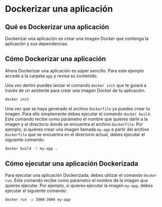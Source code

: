 # Dockerizar una aplicación

## Qué es Dockerizar una aplicación

Dockerizar una aplicación es crear una imagen Docker que contenga la aplicación y sus dependencias.

## Cómo Dockerizar una aplicación

Ahora Dockerizar una aplicación es súper sencillo. Para este ejemplo accede a la carpeta `app` y revisa su contenido.

Una vez dentro puedes lanzar el comando `docker init` que te guiará a través de un asistente para crear una imagen Docker de tu aplicación.

```bash
docker init
```

Una vez que se haya generado el archivo `Dockerfile` ya puedes crear tu imagen. Para ello simplemente debes ejecutar el comando `docker build`. Este comando recibe como parámetro el nombre que quieres darle a la imagen y el directorio donde se encuentra el archivo `Dockerfile`. Por ejemplo, si quieres crear una imagen llamada `my-app` a partir del archivo `Dockerfile` que se encuentra en el directorio actual, debes ejecutar el siguiente comando:

```bash
docker build -t my-app .
```

## Cómo ejecutar una aplicación Dockerizada

Para ejecutar una aplicación Dockerizada, debes utilizar el comando `docker run`. Este comando recibe como parámetro el nombre de la imagen que quieres ejecutar. Por ejemplo, si quieres ejecutar la imagen `my-app`, debes ejecutar el siguiente comando:

```bash
docker run -p 3000:3000 my-app 
```
